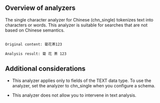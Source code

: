 ## Overview of analyzers

The single character analyzer for Chinese (chn_single) tokenizes text into characters or words. This analyzer is suitable for searches that are not based on Chinese semantics.

```

Original content: 菊花茶123

Analysis result: 菊 花 茶 123

```



## Additional considerations

- This analyzer applies only to fields of the TEXT data type. To use the analyzer, set the analyzer to chn_single when you configure a schema.

- This analyzer does not allow you to intervene in text analysis.